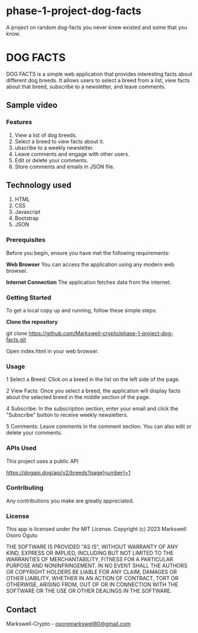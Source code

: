 # phase-1-project-dog-facts
A project on random dog-facts you never knew existed and some that you know.

# DOG FACTS
DOG FACTS is a simple web application that provides interesting facts about different dog breeds. It allows users to select a breed from a list, view facts about that breed, subscribe to a newsletter, and leave comments.

## Sample video

<!-- TOC -->

### Features
1. View a list of dog breeds.
2. Select a breed to view facts about it.
3. ubscribe to a weekly newsletter.
4. Leave comments and engage with other users.
5. Edit or delete your comments.
6. Store comments and emails in JSON file.

## Technology used
1. HTML
2. CSS
3. Javascript
4. Bootstrap
5. JSON    

### Prerequisites
Before you begin, ensure you have met the following requirements:

**Web Browser**
You can access the application using any modern web browser.

**Internet Connection** 
The application fetches data from the internet.

### Getting Started
To get a local copy up and running, follow these simple steps:

**Clone the repository**

git clone https://github.com/Markswell-crypto/phase-1-project-dog-facts.git

Open index.html in your web browser.

### Usage
1 Select a Breed: Click on a breed in the list on the left side of the page.

2 View Facts: Once you select a breed, the application will display facts about the selected breed in the middle section of the page.

4 Subscribe: In the subscription section, enter your email and click the "Subscribe" button to receive weekly newsletters.

5 Comments: Leave comments in the comment section. You can also edit or delete your comments.

### APIs Used
This project uses a public API 

https://dogapi.dog/api/v2/breeds?page[number]=1


### Contributing
Any contributions you make are greatly appreciated.


### License
This app is licensed under the MIT License.
Copyright (c) 2023 Markswell Osoro Ogutu

THE SOFTWARE IS PROVIDED "AS IS", WITHOUT WARRANTY OF ANY KIND, EXPRESS OR
IMPLIED, INCLUDING BUT NOT LIMITED TO THE WARRANTIES OF MERCHANTABILITY,
FITNESS FOR A PARTICULAR PURPOSE AND NONINFRINGEMENT. IN NO EVENT SHALL THE
AUTHORS OR COPYRIGHT HOLDERS BE LIABLE FOR ANY CLAIM, DAMAGES OR OTHER
LIABILITY, WHETHER IN AN ACTION OF CONTRACT, TORT OR OTHERWISE, ARISING FROM,
OUT OF OR IN CONNECTION WITH THE SOFTWARE OR THE USE OR OTHER DEALINGS IN THE
SOFTWARE.

## Contact
Markswell-Crypto - osoromarkswell80@gmail.com 


